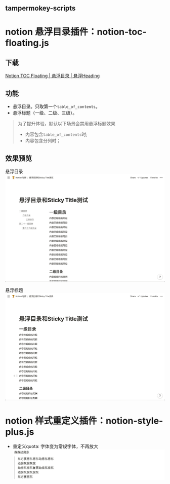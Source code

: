 tampermokey-scripts
----

# notion 悬浮目录插件：notion-toc-floating.js

## 下载

[Notion TOC Floating | 悬浮目录 | 悬浮Heading](https://greasyfork.org/zh-CN/scripts/427001-notion-toc-floating)

## 功能

- 悬浮目录。只取第一个`table_of_contents`。
- 悬浮标题（一级、二级、三级）。

> 为了提升体验，默认以下场景会禁用悬浮标题效果
> - 内容包含`table_of_contents`时;
> - 内容包含分列时；

## 效果预览

悬浮目录
![floating-toc](./imgs/floating-toc.gif)

悬浮标题
![floating-heading](./imgs/floating-heading.gif)

# notion 样式重定义插件：notion-style-plus.js

- 重定义quota: 字体变为常规字体，不再放大
  ![floating-heading](./imgs/quota.jpg)
